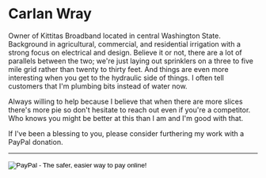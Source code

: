 <!-- TITLE: Carlan Wray -->
<!-- SUBTITLE: WISP Owner  -->

# Carlan Wray
Owner of Kittitas Broadband located in central Washington State. Background in agricultural, commercial, and residential irrigation with a strong focus on electrical and design. Believe it or not, there are a lot of parallels between the two; we're just laying out sprinklers on a three to five mile grid rather than twenty to thirty feet. And things are even more interesting when you get to the hydraulic side of things. I often tell customers that I'm plumbing bits instead of water now.

Always willing to help because I believe that when there are more slices there's more pie so don't hesitate to reach out even if you're a competitor. Who knows you might be better at this than I am and I'm good with that.

If I've been a blessing to you, please consider furthering my work with a PayPal donation.


-----


<form action="https://www.paypal.com/cgi-bin/webscr" method="post" target="_top">
<input type="hidden" name="cmd" value="_s-xclick">
<input type="hidden" name="hosted_button_id" value="GVSCJ7JP3X7AG">
<input type="image" src="https://www.paypalobjects.com/en_US/i/btn/btn_donateCC_LG.gif" border="0" name="submit" alt="PayPal - The safer, easier way to pay online!">
<img alt="" border="0" src="https://www.paypalobjects.com/en_US/i/scr/pixel.gif" width="1" height="1">
</form>

